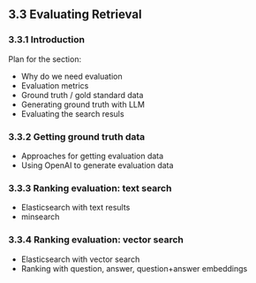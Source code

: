 
## 3.3 Evaluating Retrieval 

### 3.3.1 Introduction

Plan for the section:

* Why do we need evaluation
* Evaluation metrics
* Ground truth / gold standard data
* Generating ground truth with LLM
* Evaluating the search resuls


### 3.3.2 Getting ground truth data


* Approaches for getting evaluation data
* Using OpenAI to generate evaluation data


### 3.3.3 Ranking evaluation: text search


* Elasticsearch with text results
* minsearch


### 3.3.4 Ranking evaluation: vector search


* Elasticsearch with vector search
* Ranking with question, answer, question+answer embeddings

